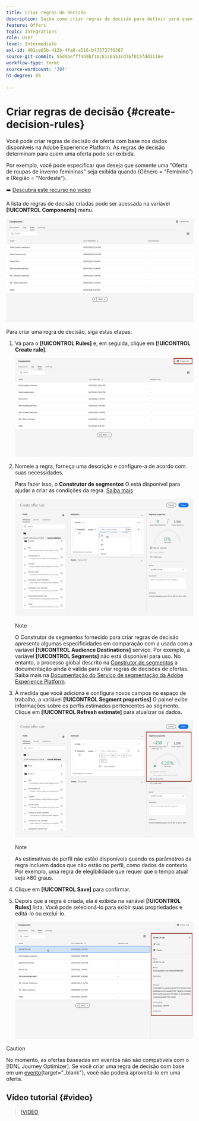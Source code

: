```yaml
---
title: Criar regras de decisão
description: Saiba como criar regras de decisão para definir para quem as ofertas podem ser exibidas
feature: Offers
topic: Integrations
role: User
level: Intermediate
exl-id: 401ce05b-412b-4fa0-a516-bf75727f6387
source-git-commit: 55d9befff9b9bf1bc81c6553cd76f015fdd3116e
workflow-type: tm+mt
source-wordcount: '304'
ht-degree: 0%

---
```


# Criar regras de decisão {#create-decision-rules}

Você pode criar regras de decisão de oferta com base nos dados disponíveis na Adobe Experience Platform. As regras de decisão determinam para quem uma oferta pode ser exibida.

Por exemplo, você pode especificar que deseja que somente uma &quot;Oferta de roupas de inverno femininas&quot; seja exibida quando (Gênero = &quot;Feminino&quot;) e (Região = &quot;Nordeste&quot;).

➡️ [Descubra este recurso no vídeo](#video)

A lista de regras de decisão criadas pode ser acessada na variável **[!UICONTROL Components]** menu.

![](../assets/decision_rules_list.png)

Para criar uma regra de decisão, siga estas etapas:

1. Vá para o **[!UICONTROL Rules]** e, em seguida, clique em **[!UICONTROL Create rule]**.

   ![](../assets/offers_decision_rule_creation.png)

1. Nomeie a regra, forneça uma descrição e configure-a de acordo com suas necessidades.

   Para fazer isso, o **Construtor de segmentos** O está disponível para ajudar a criar as condições da regra. [Saiba mais](../../segment/about-segments.md)

   <!--In this example, the rule will target customers that have the "Gold" loyalty level.-->

   ![](../assets/offers_decision_rule_creation_segment.png)

   >[!NOTE]
   >
   >O Construtor de segmentos fornecido para criar regras de decisão apresenta algumas especificidades em comparação com a usada com a variável **[!UICONTROL Audience Destinations]** serviço. Por exemplo, a variável **[!UICONTROL Segments]** não está disponível para uso. No entanto, o processo global descrito na [Construtor de segmentos](../../segment/about-segments.md) a documentação ainda é válida para criar regras de decisões de ofertas. Saiba mais na [Documentação do Serviço de segmentação da Adobe Experience Platform](https://experienceleague.adobe.com/docs/experience-platform/segmentation/ui/segment-builder.html).

1. À medida que você adiciona e configura novos campos no espaço de trabalho, a variável **[!UICONTROL Segment properties]** O painel exibe informações sobre os perfis estimados pertencentes ao segmento. Clique em **[!UICONTROL Refresh estimate]** para atualizar os dados.

   ![](../assets/offers_decision_rule_creation_estimate.png)

   >[!NOTE]
   >
   >As estimativas de perfil não estão disponíveis quando os parâmetros da regra incluem dados que não estão no perfil, como dados de contexto. Por exemplo, uma regra de elegibilidade que requer que o tempo atual seja ≥80 graus.

1. Clique em **[!UICONTROL Save]** para confirmar.

1. Depois que a regra é criada, ela é exibida na variável **[!UICONTROL Rules]** lista. Você pode selecioná-lo para exibir suas propriedades e editá-lo ou excluí-lo.

   ![](../assets/rule_created.png)

>[!CAUTION]
>
>No momento, as ofertas baseadas em eventos não são compatíveis com o [!DNL Journey Optimizer]. Se você criar uma regra de decisão com base em um [evento](https://experienceleague.adobe.com/docs/experience-platform/segmentation/ui/segment-builder.html?lang=en#events){target=&quot;_blank&quot;}, você não poderá aproveitá-lo em uma oferta.

## Vídeo tutorial {#video}

>[!VIDEO](https://video.tv.adobe.com/v/329373?quality=12)
